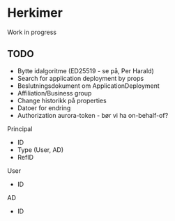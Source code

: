 # Herkimer

Work in progress


## TODO

* Bytte idalgoritme (ED25519 - se på, Per Harald)
* Search for application deployment by props
* Beslutningsdokument om ApplicationDeployment
* Affiliation/Business group
* Change historikk på properties
* Datoer for endring
* Authorization aurora-token - bør vi ha on-behalf-of?


Principal
- ID
- Type (User, AD)
- RefID 

User
- ID

AD
- ID



